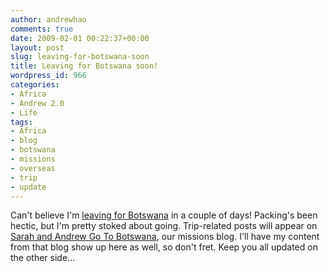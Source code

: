 ```yaml
---
author: andrewhao
comments: true
date: 2009-02-01 00:22:37+00:00
layout: post
slug: leaving-for-botswana-soon
title: Leaving for Botswana soon!
wordpress_id: 966
categories:
- Africa
- Andrew 2.0
- Life
tags:
- Africa
- blog
- botswana
- missions
- overseas
- trip
- update
---
```


Can't believe I'm [leaving for Botswana](http://sarahlam.andrewhao.com/botswana2009) in a couple of days! Packing's been hectic, but I'm pretty stoked about going. Trip-related posts will appear on [Sarah and Andrew Go To Botswana](http://sarahlam.andrewhao.com/botswana2009/blog), our missions blog. I'll have my content from that blog show up here as well, so don't fret. Keep you all updated on the other side...
